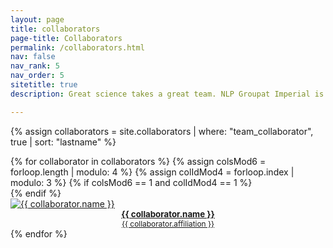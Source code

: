 ```yaml
---
layout: page
title: collaborators
page-title: Collaborators
permalink: /collaborators.html
nav: false
nav_rank: 5
nav_order: 5
sitetitle: true
description: Great science takes a great team. NLP Groupat Imperial is.

---
```



{% assign collaborators = site.collaborators | where: "team_collaborator", true | sort: "lastname" %}
<div class="d-flex flex-wrap align-content-stretch justify-content-center m-n2 pt-4 no-gutters">
    {% for collaborator in collaborators %}
        {% assign colsMod6 = forloop.length | modulo: 4 %}
        {% assign colIdMod4 = forloop.index | modulo: 3 %}
        {% if colsMod6 == 1 and colIdMod4 == 1 %}<div class="col-md-2 w-100"></div>{% endif %}
        <div class="col-4 col-sm-1 col-md-3 mb-2">
            <a href="{{ collaborator.website }}" class="no-decoration">
                <div class="card hoverable h-80 w-80 m-1">
                    <img src="{{ '/assets/img/collaborators/' | append: collaborator.image | relative_url }}" class="card-img-top" alt="{{ collaborator.name }}" />
                    <div class="card-body pb-2 pt-2 pl-1 pr-1">
                        <div class="card-title m-0" style="text-align:center; font-size: 95%; font-weight: bold;">{{ collaborator.name }}</div>
                        <div class="card-affiliation m-0" style="text-align:center; font-size: 85%">{{ collaborator.affiliation }}</div>                        
                    </div>
                </div>
            </a>
        </div>
    {% endfor %}
</div>
